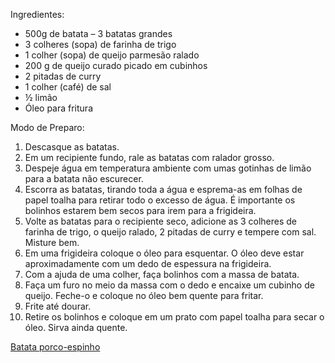 
Ingredientes:

- 500g de batata – 3 batatas grandes
- 3 colheres (sopa) de farinha de trigo
- 1 colher (sopa) de queijo parmesão ralado
- 200 g de queijo curado picado em cubinhos
- 2 pitadas de curry
- 1 colher (café) de sal
- ½ limão
- Óleo para fritura

Modo de Preparo:

1. Descasque as batatas.
2. Em um recipiente fundo, rale as batatas com ralador grosso.
3. Despeje água em temperatura ambiente com umas gotinhas de limão para a batata não escurecer.
4. Escorra as batatas, tirando toda a água e esprema-as em folhas de papel toalha para retirar todo o excesso de água. É importante os bolinhos estarem bem secos para irem para a frigideira.
5. Volte as batatas para o recipiente seco, adicione as 3 colheres de farinha de trigo, o queijo ralado, 2 pitadas de curry e tempere com sal. Misture bem.
6. Em uma frigideira coloque o óleo para esquentar. O óleo deve estar aproximadamente com um dedo de espessura na frigideira.
7. Com a ajuda de uma colher, faça bolinhos com a massa de batata.
8. Faça um furo no meio da massa com o dedo e encaixe um cubinho de queijo. Feche-o e coloque no óleo bem quente para fritar.
9. Frite até dourar.
10. Retire os bolinhos e coloque em um prato com papel toalha para secar o óleo. Sirva ainda quente.

[Batata porco-espinho](https://gshow.globo.com/receitas-gshow/receitas/batata-porco-espinho-gnt.ghtml)